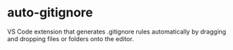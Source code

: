 # auto-gitignore

VS Code extension that generates .gitignore rules automatically by dragging and dropping files or folders onto the editor.
